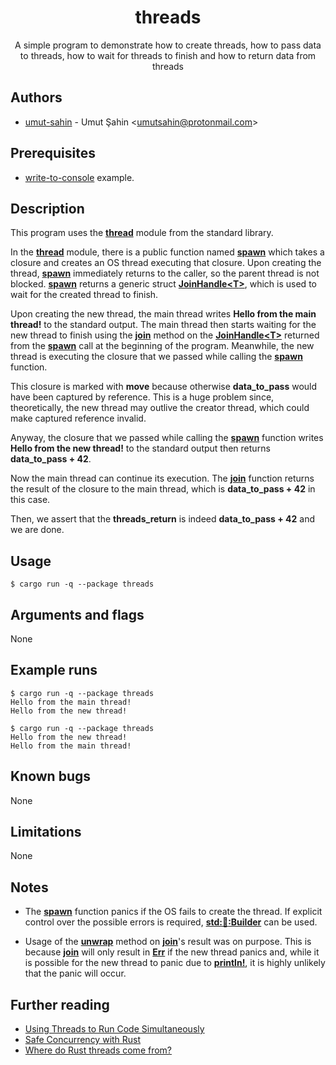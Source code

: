 <div align="center">
  <h1>threads</h1>
  A simple program to demonstrate how to create threads, how to pass data to threads, how to wait for threads to finish and how to return data from threads
</div>

## Authors

- [umut-sahin](https://github.com/umut-sahin) - Umut Şahin \<umutsahin@protonmail.com>

## Prerequisites

- [write-to-console] example.

## Description

This program uses the [**thread**] module from the standard library.

In the [**thread**] module, there is a public function named [**spawn**] which takes a closure and creates an OS thread executing that closure.
Upon creating the thread, [**spawn**] immediately returns to the caller, so the parent thread is not blocked.
[**spawn**] returns a generic struct [**JoinHandle<**T**>**], which is used to wait for the created thread to finish.

Upon creating the new thread, the main thread writes **Hello from the main thread!** to the standard output.
The main thread then starts waiting for the new thread to finish using the [**join**] method on the [**JoinHandle<**T**>**] returned from the [**spawn**] call at the beginning of the program.
Meanwhile, the new thread is executing the closure that we passed while calling the [**spawn**] function.

This closure is marked with **move** because otherwise **data_to_pass** would have been captured by reference.
This is a huge problem since, theoretically, the new thread may outlive the creator thread, which could make captured reference invalid.

Anyway, the closure that we passed while calling the [**spawn**] function writes **Hello from the new thread!** to the standard output then returns **data_to_pass + 42**.

Now the main thread can continue its execution.
The [**join**] function returns the result of the closure to the main thread, which is **data_to_pass + 42** in this case.

Then, we assert that the **threads_return** is indeed **data_to_pass + 42** and we are done.

## Usage

```
$ cargo run -q --package threads
```

## Arguments and flags

None

## Example runs

```
$ cargo run -q --package threads
Hello from the main thread!
Hello from the new thread!
```

```
$ cargo run -q --package threads
Hello from the new thread!
Hello from the main thread!
```

## Known bugs

None

## Limitations

None

## Notes

- The [**spawn**] function panics if the OS fails to create the thread.
  If explicit control over the possible errors is required, [**std::thread::Builder**] can be used.

- Usage of the [**unwrap**] method on [**join**]'s result was on purpose.
  This is because [**join**] will only result in [**Err**] if the new thread panics and, while it is possible for the new thread to panic due to [**println!**], it is highly unlikely that the panic will occur.

## Further reading

- [Using Threads to Run Code Simultaneously]
- [Safe Concurrency with Rust]
- [Where do Rust threads come from?]


[//]: # (Links)

[**Err**]:
  https://doc.rust-lang.org/std/result/enum.Result.html#variant.Err
[**join**]:
  https://doc.rust-lang.org/std/thread/struct.JoinHandle.html#method.join
[**JoinHandle<**T**>**]:
  https://doc.rust-lang.org/std/thread/struct.JoinHandle.html
[**println!**]:
  https://doc.rust-lang.org/std/macro.println.html
[**spawn**]:
  https://doc.rust-lang.org/std/thread/fn.spawn.html
[**std::thread::Builder**]:
  https://doc.rust-lang.org/std/thread/struct.Builder.html
[**thread**]:
  https://doc.rust-lang.org/std/thread/
[**unwrap**]:
  https://doc.rust-lang.org/std/result/enum.Result.html#method.unwrap
[Safe Concurrency with Rust]:
  http://squidarth.com/rc/rust/2018/06/04/rust-concurrency.html
[Using Threads to Run Code Simultaneously]:
  https://doc.rust-lang.org/book/ch16-01-threads.html
[Where do Rust threads come from?]:
  http://squidarth.com/rc/rust/concurrency/2018/06/09/rust-threads-detach.html
[write-to-console]:
  https://github.com/umut-sahin/rust-examples/tree/master/write-to-console
